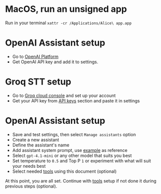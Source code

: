 # MacOS, run an unsigned app

Run in your terminal `xattr -cr /Applications/Alice\ app.app`

#  OpenAI Assistant setup

- Go to [OpenAI Platform](https://platform.openai.com/assistants)
- Get OpenAI API key and add it to settings.

# Groq STT setup

- Go to [Groq cloud console](https://console.groq.com/home)  and set up your account
- Get your API key from [API keys](https://console.groq.com/keys) section and paste it in settings

# OpenAI Assistant setup

-  Save and test settings, then select `Manage assistants` option
- Create a new assistant
- Define the assistant's name
- Add assistant system prompt, use [example](https://github.com/pmbstyle/Alice/blob/main/docs/systemPrompt.md) as reference
- Select `gpt-4.1-mini` or any other model that suits you best
- Set temperature to `0.5` and Top P `1` or experiment with what will suit your needs best
- Select needed [tools](https://github.com/pmbstyle/Alice/blob/main/docs/toolsInstructions.md) using this document (optional)

At this point, you are all set.
Continue with [tools](https://github.com/pmbstyle/Alice/blob/main/docs/toolsInstructions.md) setup if not done it during previous steps (optional).
